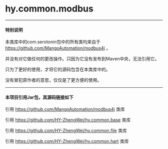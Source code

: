 # hy.common.modbus



---
#### 特别说明
本类库中的com.serotonin包中的所有类均来自于 https://github.com/MangoAutomation/modbus4j 。

并没有对它做任何的更改操作。只因为它没有发布到Maven中央，无法引用它。

只为了更好的使用，才将它的源码包含在本类库中的。

没有冒犯原作者的意思，仅仅是了更方便的使用。



---
#### 本项目引用Jar包，其源码链接如下
引用 https://github.com/MangoAutomation/modbus4j 类库

引用 https://github.com/HY-ZhengWei/hy.common.base 类库

引用 https://github.com/HY-ZhengWei/hy.common.file 类库

引用 https://github.com/HY-ZhengWei/hy.common.hart 类库